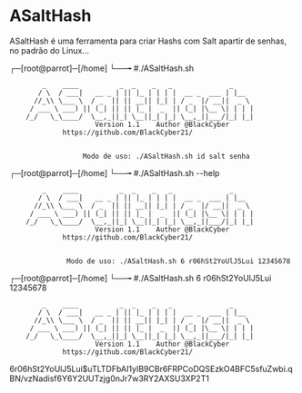 # ASaltHash

ASaltHash é uma ferramenta para criar Hashs com Salt apartir de senhas, no padrão do Linux...

┌─[root@parrot]─[/home]
└──╼ #./ASaltHash.sh

		    _    ____          _  _    _   _              _
		   / \  / ___|   __ _ | || |_ | | | |  __ _  ___ | |__
		  //_\\ \___ \  / _  || || __|| |_| | / _  |/ __||  _ \
		 / ___ \ ___) || (_| || || |_ |  _  || (_| |\__ \| | | |
		/_/   \_\____/  \__,_||_| \__||_| |_| \__,_||___/|_| |_|
            		     Version 1.1    Author @BlackCyber
			     https://github.com/BlackCyber21/


                      Modo de uso: ./ASaltHash.sh id salt senha

┌─[root@parrot]─[/home]
└──╼ #./ASaltHash.sh --help

		    _    ____          _  _    _   _              _
		   / \  / ___|   __ _ | || |_ | | | |  __ _  ___ | |__
		  //_\\ \___ \  / _  || || __|| |_| | / _  |/ __||  _ \
		 / ___ \ ___) || (_| || || |_ |  _  || (_| |\__ \| | | |
		/_/   \_\____/  \__,_||_| \__||_| |_| \__,_||___/|_| |_|
            		     Version 1.1    Author @BlackCyber
			     https://github.com/BlackCyber21/


                  Modo de uso: ./ASaltHash.sh 6 r06hSt2YoUlJ5Lui 12345678

┌─[root@parrot]─[/home]
└──╼ #./ASaltHash.sh 6 r06hSt2YoUlJ5Lui 12345678

		    _    ____          _  _    _   _              _
		   / \  / ___|   __ _ | || |_ | | | |  __ _  ___ | |__
		  //_\\ \___ \  / _  || || __|| |_| | / _  |/ __||  _ \
		 / ___ \ ___) || (_| || || |_ |  _  || (_| |\__ \| | | |
		/_/   \_\____/  \__,_||_| \__||_| |_| \__,_||___/|_| |_|
            		     Version 1.1    Author @BlackCyber
			     https://github.com/BlackCyber21/


$6$r06hSt2YoUlJ5Lui$uTLTDFbAI1yIB9CBr6FRPCoDQSEzkO4BFC5sfuZwbi.qBN/vzNadisf6Y6Y2UUTzjg0nJr7w3RY2AXSU3XP2T1

